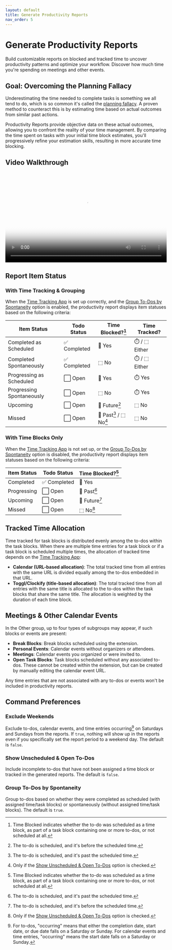 ```yaml
---
layout: default
title: Generate Productivity Reports
nav_order: 5
---
```


# Generate Productivity Reports

Build customizable reports on blocked and tracked time to uncover productivity patterns and optimize your workflow. Discover how much time you're spending on meetings and other events.

## Goal: Overcoming the Planning Fallacy

Underestimating the time needed to complete tasks is something we all tend to do, which is so common it's called the [planning fallacy](https://en.wikipedia.org/wiki/Planning_fallacy). A proven method to counteract this is by estimating time based on actual outcomes from similar past actions.

Productivity Reports provide objective data on these actual outcomes, allowing you to confront the reality of your time management. By comparing the time spent on tasks with your initial time block estimates, you'll progressively refine your estimation skills, resulting in more accurate time blocking.

## Video Walkthrough

<div style="position: relative; padding-bottom: 56.25%; height: 0; overflow: hidden;">
  <video style="position: absolute; top: 0; left: 0; width: 100%; height: 100%;" src="assets/generate-productivity-reports.mp4" title="Show Menu Bar Timer video walk-through" controls poster="assets/generate-productivity-reports.png">
    Your browser does not support the video tag.
  </video>
</div>

## Report Item Status

### With Time Tracking & Grouping

When the [Time Tracking App](extension-settings#time-tracking-app) is set up correctly, and the [Group To-Dos by Spontaneity](#group-to-dos-by-spontaneity) option is enabled, the productivity report displays item statuses based on the following criteria:

| Item Status               | Todo Status  | Time Blocked?[^1]      | Time Tracked? |
| ------------------------- | ------------ | ---------------------- | ------------- |
| Completed as Scheduled    | ✅ Completed | 📅 Yes                 | ⏱️ / ⬚ Either |
| Completed Spontaneously   | ✅ Completed | ⬚ No                   | ⏱️ / ⬚ Either |
| Progressing as Scheduled  | ⬜️ Open     | 📅 Yes                 | ⏱️ Yes        |
| Progressing Spontaneously | ⬜️ Open     | ⬚ No                   | ⏱️ Yes        |
| Upcoming                  | ⬜️ Open     | 📅 Future[^2]          | ⬚ No          |
| Missed                    | ⬜️ Open     | 📅 Past[^3] / ⬚ No[^4] | ⬚ No          |

[^1]: Time Blocked indicates whether the to-do was scheduled as a time block, as part of a task block containing one or more to-dos, or not scheduled at all.
[^2]: The to-do is scheduled, and it's before the scheduled time.
[^3]: The to-do is scheduled, and it's past the scheduled time.
[^4]: Only if the [Show Unscheduled & Open To-Dos](#show-unscheduled--open-to-dos) option is checked.

### With Time Blocks Only

When the [Time Tracking App](extension-settings#time-tracking-app) is not set up, or the [Group To-Dos by Spontaneity](#group-to-dos-by-spontaneity) option is disabled, the productivity report displays item statuses based on the following criteria:

| Item Status | Todo Status  | Time Blocked?[^1] |
| ----------- | ------------ | ----------------- |
| Completed   | ✅ Completed | 📅 Yes            |
| Progressing | ⬜️ Open     | 📅 Past[^3]       |
| Upcoming    | ⬜️ Open     | 📅 Future[^2]     |
| Missed      | ⬜️ Open     | ⬚ No[^4]          |

## Tracked Time Allocation

Time tracked for task blocks is distributed evenly among the to-dos within the task blocks. When there are multiple time entries for a task block or if a task block is scheduled multiple times, the allocation of tracked time depends on the [Time Tracking App](extension-settings#time-tracking-app):

- **Calendar (URL-based allocation)**: The total tracked time from all entries with the same URL is divided equally among the to-dos embedded in that URL.
- **Toggl/Clockify (title-based allocation)**: The total tracked time from all entries with the same title is allocated to the to-dos within the task blocks that share the same title. The allocation is weighted by the duration of each time block.

## Meetings & Other Calendar Events

In the Other group, up to four types of subgroups may appear, if such blocks or events are present:

- **Break Blocks**: Break blocks scheduled using the extension.
- **Personal Events**: Calendar events without organizers or attendees.
- **Meetings**: Calendar events you organized or were invited to.
- **Open Task Blocks**: Task blocks scheduled without any associated to-dos. These cannot be created within the extension, but can be created by manually editing the calendar event URL.

Any time entries that are not associated with any to-dos or events won't be included in productivity reports.

## Command Preferences

### Exclude Weekends

Exclude to-dos, calendar events, and time entries occurring[^5] on Saturdays and Sundays from the reports. If `true`, nothing will show up in the reports even if you specifically set the report period to a weekend day. The default is `false`.

### Show Unscheduled & Open To-Dos

Include incomplete to-dos that have not been assigned a time block or tracked in the generated reports. The default is `false`.

### Group To-Dos by Spontaneity

Group to-dos based on whether they were completed as scheduled (with assigned time/task blocks) or spontaneously (without assigned time/task blocks). The default is `true`.

[^5]: For to-dos, "occurring" means that either the completion date, start date, or due date falls on a Saturday or Sunday. For calendar events and time entries, "occurring" means the start date falls on a Saturday or Sunday.

